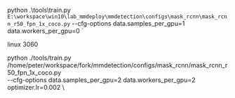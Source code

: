 python .\tools\train.py `
E:\workspace\win10\lab_mmdeploy\mmdetection\configs\mask_rcnn\mask_rcnn_r50_fpn_1x_coco.py `
--cfg-options data.samples_per_gpu=1 data.workers_per_gpu=0 `


linux 3060

python ./tools/train.py \
/home/peter/workspace/fork/mmdetection/configs/mask_rcnn/mask_rcnn_r50_fpn_1x_coco.py \
--cfg-options data.samples_per_gpu=2 data.workers_per_gpu=2 \
optimizer.lr=0.002 \
